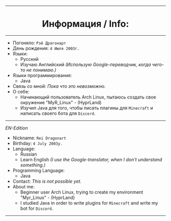 <!-- [ RU Language ] -->
</div>

---
<div align="center">

# Информация / Info:
</div>

---
</div>
  <div align="left">

  - Погоняло: `Рэй Драгонарт`
  - День рождения: `4 Июля 2003г.`
  - Языки: 
    - Русский
    - Изучаю Английский _(Использую Google-переводчик, когда чего-то не понимаю.)_
  - Языки программирования:
    - Java
  - Связь со мной: _Пока что это невозможно._
  - О себе:
    - Начинающий пользователь Arch Linux, пытаюсь создать свое окружение "MyR_Linux" - (HyprLand)
    - Изучил Java для того, чтобы писать плагины для `Minecraft` и написать своего бота для `Discord`.

<!-- [ EN Language ] -->
</div>

---
</div>
  
_EN-Edition_
  <div align="left">

  
  - Nickname: `Rei Dragonart`
  - Birthday: `4 July 2003y.`
  - Language:
    - Russian
    - Learn English _(I use the Google-translator, when I don't understand something.)_
  - Programming Language:
    - Java
  - Contact: _This is not possible yet._
  - About me:
    - Beginner user Arch Linux, trying to create my environment "Myr_Linux" - (HyprLand)
    - I studied Java in order to write plugins for `Minecraft` and write my bot for `Discord`.
</div>

---
